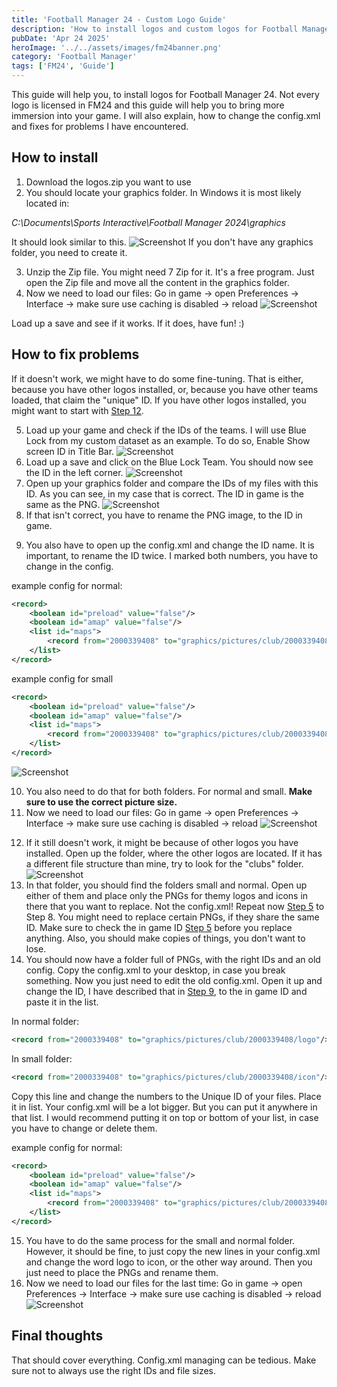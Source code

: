 ```yaml
---
title: 'Football Manager 24 - Custom Logo Guide'
description: 'How to install logos and custom logos for Football Manager 24'
pubDate: 'Apr 24 2025'
heroImage: '../../assets/images/fm24banner.png'
category: 'Football Manager'
tags: ['FM24', 'Guide']
---
```


This guide will help you, to install logos for Football Manager 24. Not every logo is licensed in FM24 and this guide will help you to bring more immersion into your game. I will also explain, how to change the config.xml and fixes for problems I have encountered.

## How to install

1. Download the logos.zip you want to use
2. You should locate your graphics folder. In Windows it is most likely located in:

_C:\Documents\Sports Interactive\Football Manager 2024\graphics_

It should look similar to this. ![Screenshot](../../assets/images/fm24guide/fpguide2.jpg)
If you don't have any graphics folder, you need to create it.

3. Unzip the Zip file. You might need 7 Zip for it. It's a free program. Just open the Zip file and move all the content in the graphics folder.
4. Now we need to load our files:
   Go in game -> open Preferences -> Interface -> make sure use caching is disabled -> reload ![Screenshot](../../assets/images/fm24guide/stadiumguide11.png)

Load up a save and see if it works. If it does, have fun! :)

## How to fix problems

If it doesn't work, we might have to do some fine-tuning. That is either, because you have other logos installed, or, because you have other teams loaded, that claim the "unique" ID. If you have other logos installed, you might want to start with [Step 12](#step-12).

<a id="step-5"></a>

5. Load up your game and check if the IDs of the teams. I will use Blue Lock from my custom dataset as an example. To do so, Enable Show screen ID in Title Bar. ![Screenshot](../../assets/images/fm24guide/stadiumguide7.png)
6. Load up a save and click on the Blue Lock Team. You should now see the ID in the left corner. ![Screenshot](../../assets/images/fm24guide/logoguide1.jpg)
7. Open up your graphics folder and compare the IDs of my files with this ID.
   As you can see, in my case that is correct. The ID in game is the same as the PNG. ![Screenshot](../../assets/images/fm24guide/logoguide2.jpg)
8. If that isn't correct, you have to rename the PNG image, to the ID in game.

<a id="step-9"></a>

9. You also have to open up the config.xml and change the ID name. It is important, to rename the ID twice. I marked both numbers, you have to change in the config.

example config for normal:

```xml
<record>
    <boolean id="preload" value="false"/>
    <boolean id="amap" value="false"/>
    <list id="maps">
        <record from="2000339408" to="graphics/pictures/club/2000339408/logo"/>   
    </list>
</record>
```

example config for small

```xml
<record>
    <boolean id="preload" value="false"/>
    <boolean id="amap" value="false"/>
    <list id="maps">
        <record from="2000339408" to="graphics/pictures/club/2000339408/icon"/>   
    </list>
</record>
```

![Screenshot](../../assets/images/fm24guide/logoguide3.jpg)

10. You also need to do that for both folders. For normal and small. **Make sure to use the correct picture size.**
11. Now we need to load our files:
    Go in game -> open Preferences -> Interface -> make sure use caching is disabled -> reload ![Screenshot](../../assets/images/fm24guide/stadiumguide11.png)

<a id="step-12"></a>

12. If it still doesn't work, it might be because of other logos you have installed.
    Open up the folder, where the other logos are located. If it has a different file structure than mine, try to look for the "clubs" folder. ![Screenshot](../../assets/images/fm24guide/logoguide4.jpg)
13. In that folder, you should find the folders small and normal. Open up either of them and place only the PNGs for themy logos and icons in there that you want to replace. Not the config.xml! Repeat now [Step 5](#step-5) to Step 8. You might need to replace certain PNGs, if they share the same ID. Make sure to check the in game ID [Step 5](#step-5) before you replace anything. Also, you should make copies of things, you don't want to lose.
14. You should now have a folder full of PNGs, with the right IDs and an old config. Copy the config.xml to your desktop, in case you break something. Now you just need to edit the old config.xml. Open it up and change the ID, I have described that in [Step 9](#step-9), to the in game ID and paste it in the list.

In normal folder:

```xml
<record from="2000339408" to="graphics/pictures/club/2000339408/logo"/>
```

In small folder:

```xml
<record from="2000339408" to="graphics/pictures/club/2000339408/icon"/>
```

Copy this line and change the numbers to the Unique ID of your files. Place it in list.
Your config.xml will be a lot bigger. But you can put it anywhere in that list. I would recommend putting it on top or bottom of your list, in case you have to change or delete them.

example config for normal:

```xml
<record>
    <boolean id="preload" value="false"/>
    <boolean id="amap" value="false"/>
    <list id="maps">
        <record from="2000339408" to="graphics/pictures/club/2000339408/logo"/>   
    </list>
</record>
```

15. You have to do the same process for the small and normal folder. However, it should be fine, to just copy the new lines in your config.xml and change the word logo to icon, or the other way around. Then you just need to place the PNGs and rename them.
16. Now we need to load our files for the last time:
    Go in game -> open Preferences -> Interface -> make sure use caching is disabled -> reload ![Screenshot](../../assets/images/fm24guide/stadiumguide11.png)

## Final thoughts

That should cover everything. Config.xml managing can be tedious. Make sure not to always use the right IDs and file sizes.
